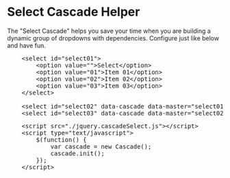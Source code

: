 Select Cascade Helper
=======
The "Select Cascade" helps you save your time when you are building a dynamic group of dropdowns with dependencies. Configure just like below and have fun.

<pre>
    &lt;select id="select01"&gt;
        &lt;option value=""&gt;Select&lt;/option&gt;
        &lt;option value="01"&gt;Item 01&lt;/option&gt;
        &lt;option value="02"&gt;Item 02&lt;/option&gt;
        &lt;option value="03"&gt;Item 03&lt;/option&gt;
    &lt;/select&gt;

    &lt;select id="select02" data-cascade data-master="select01" data-action="/load/select02"&gt;&lt;/select&gt;
    &lt;select id="select03" data-cascade data-master="select02" data-action="/load/select03"&gt;&lt;/select&gt;
</pre>
<pre>
    &lt;script src="./jquery.cascadeSelect.js"&gt;&lt;/script&gt;
    &lt;script type="text/javascript"&gt;
        $(function() {
            var cascade = new Cascade();
            cascade.init();
        });
    &lt;/script&gt;
</pre>